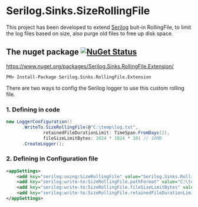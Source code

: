 # Serilog.Sinks.SizeRollingFile

This project has been developed to extend [Serilog](https://github.com/serilog/serilog) buit-in RollingFile, to limit the log files based on size, also purge old files to free up disk space.

## The nuget package  [![NuGet Status](https://img.shields.io/nuget/v/Serilog.Sinks.RollingFile.Extension.svg?style=flat)](https://www.nuget.org/packages/Serilog.Sinks.RollingFile.Extension/)

https://www.nuget.org/packages/Serilog.Sinks.RollingFile.Extension/

    PM> Install-Package Serilog.Sinks.RollingFile.Extension

There are two ways to config the Serilog logger to use this custom rolling file.

### 1. Defining in code
 
```cs
new LoggerConfiguration()                                       
      .WriteTo.SizeRollingFile(@"C:\temp\log.txt", 
              retainedFileDurationLimit: TimeSpan.FromDays(2), 
              fileSizeLimitBytes: 1024 * 1024 * 10) // 10MB
      .CreateLogger();
```


### 2. Defining in Configuration file

```xml
<appSettings>
	<add key="serilog:using:SizeRollingFile" value="Serilog.Sinks.RollingFile.Extension"/>
    <add key="serilog:write-to:SizeRollingFile.pathFormat" value="C:\temp\log.txt"/>
    <add key="serilog:write-to:SizeRollingFile.fileSizeLimitBytes" value="10485760"/>
    <add key="serilog:write-to:SizeRollingFile.retainedFileDurationLimit" value="2.00:00:00"/>
</appSettings>
```
    

